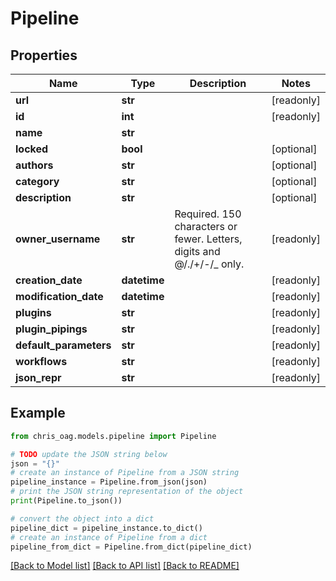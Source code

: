 # Pipeline


## Properties

Name | Type | Description | Notes
------------ | ------------- | ------------- | -------------
**url** | **str** |  | [readonly] 
**id** | **int** |  | [readonly] 
**name** | **str** |  | 
**locked** | **bool** |  | [optional] 
**authors** | **str** |  | [optional] 
**category** | **str** |  | [optional] 
**description** | **str** |  | [optional] 
**owner_username** | **str** | Required. 150 characters or fewer. Letters, digits and @/./+/-/_ only. | [readonly] 
**creation_date** | **datetime** |  | [readonly] 
**modification_date** | **datetime** |  | [readonly] 
**plugins** | **str** |  | [readonly] 
**plugin_pipings** | **str** |  | [readonly] 
**default_parameters** | **str** |  | [readonly] 
**workflows** | **str** |  | [readonly] 
**json_repr** | **str** |  | [readonly] 

## Example

```python
from chris_oag.models.pipeline import Pipeline

# TODO update the JSON string below
json = "{}"
# create an instance of Pipeline from a JSON string
pipeline_instance = Pipeline.from_json(json)
# print the JSON string representation of the object
print(Pipeline.to_json())

# convert the object into a dict
pipeline_dict = pipeline_instance.to_dict()
# create an instance of Pipeline from a dict
pipeline_from_dict = Pipeline.from_dict(pipeline_dict)
```
[[Back to Model list]](../README.md#documentation-for-models) [[Back to API list]](../README.md#documentation-for-api-endpoints) [[Back to README]](../README.md)


